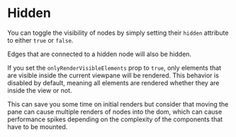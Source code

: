 # Hidden

You can toggle the visibility of nodes by simply setting their `hidden` attribute to either `true` or `false`.

Edges that are connected to a hidden node will also be hidden.

If you set the `onlyRenderVisibleElements` prop to `true`, only elements that are visible inside the current viewpane will be rendered. 
This behavior is disabled by default, meaning all elements are rendered whether they are inside the view or not.

This can save you some time on initial renders but consider that moving the pane can cause multiple renders of nodes into the dom,
which can cause performance spikes depending on the complexity of the components that have to be mounted.
